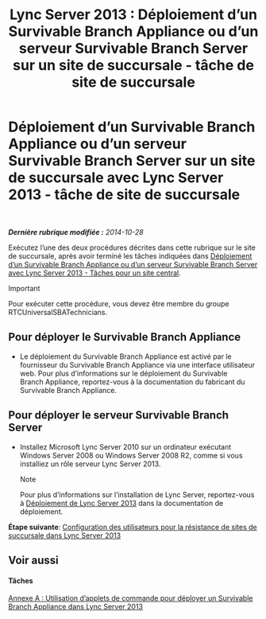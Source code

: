 ﻿---
title: 'Lync Server 2013 : Déploiement d’un Survivable Branch Appliance ou d’un serveur Survivable Branch Server sur un site de succursale - tâche de site de succursale'
TOCTitle: Déploiement d’un Survivable Branch Appliance ou d’un serveur Survivable Branch Server sur un site de succursale - tâche de site de succursale
ms:assetid: 7989ba29-0419-46dd-892c-4ad3238afd56
ms:mtpsurl: https://technet.microsoft.com/fr-fr/library/Gg398599(v=OCS.15)
ms:contentKeyID: 49297810
ms.date: 05/20/2016
mtps_version: v=OCS.15
ms.translationtype: HT
---

# Déploiement d’un Survivable Branch Appliance ou d’un serveur Survivable Branch Server sur un site de succursale avec Lync Server 2013 - tâche de site de succursale

 

_**Dernière rubrique modifiée :** 2014-10-28_

Exécutez l’une des deux procédures décrites dans cette rubrique sur le site de succursale, après avoir terminé les tâches indiquées dans [Déploiement d’un Survivable Branch Appliance ou d’un serveur Survivable Branch Server avec Lync Server 2013 - Tâches pour un site central](lync-server-2013-deploying-a-survivable-branch-appliance-or-server-central-site-tasks.md).

> [!important]  
> Pour exécuter cette procédure, vous devez être membre du groupe RTCUniversalSBATechnicians.

## Pour déployer le Survivable Branch Appliance

  - Le déploiement du Survivable Branch Appliance est activé par le fournisseur du Survivable Branch Appliance via une interface utilisateur web. Pour plus d’informations sur le déploiement du Survivable Branch Appliance, reportez-vous à la documentation du fabricant du Survivable Branch Appliance.

## Pour déployer le serveur Survivable Branch Server

  - Installez Microsoft Lync Server 2010 sur un ordinateur exécutant Windows Server 2008 ou Windows Server 2008 R2, comme si vous installiez un rôle serveur Lync Server 2013.
    
    > [!note]  
    > Pour plus d’informations sur l’installation de Lync Server, reportez-vous à <a href="lync-server-2013-deploying-lync-server.md">Déploiement de Lync Server 2013</a> dans la documentation de déploiement.

**Étape suivante**: [Configuration des utilisateurs pour la résistance de sites de succursale dans Lync Server 2013](lync-server-2013-configuring-users-for-branch-site-resiliency.md)

## Voir aussi

#### Tâches

[Annexe A : Utilisation d’applets de commande pour déployer un Survivable Branch Appliance dans Lync Server 2013](lync-server-2013-appendix-a-using-cmdlets-to-deploy-a-survivable-branch-appliance.md)

